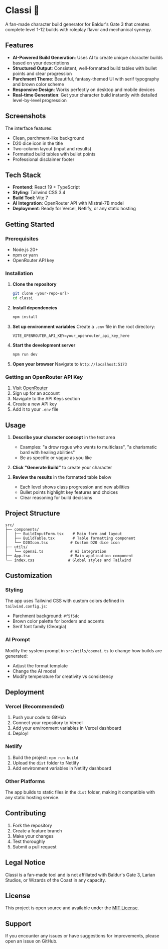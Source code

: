 # Classi 🎲

A fan-made character build generator for Baldur's Gate 3 that creates complete level 1-12 builds with roleplay flavor and mechanical synergy.

## Features

- **AI-Powered Build Generation**: Uses AI to create unique character builds based on your descriptions
- **Structured Output**: Consistent, well-formatted build tables with bullet points and clear progression
- **Parchment Theme**: Beautiful, fantasy-themed UI with serif typography and brown color scheme
- **Responsive Design**: Works perfectly on desktop and mobile devices
- **Real-time Generation**: Get your character build instantly with detailed level-by-level progression

## Screenshots

The interface features:
- Clean, parchment-like background
- D20 dice icon in the title
- Two-column layout (input and results)
- Formatted build tables with bullet points
- Professional disclaimer footer

## Tech Stack

- **Frontend**: React 19 + TypeScript
- **Styling**: Tailwind CSS 3.4
- **Build Tool**: Vite 7
- **AI Integration**: OpenRouter API with Mistral-7B model
- **Deployment**: Ready for Vercel, Netlify, or any static hosting

## Getting Started

### Prerequisites

- Node.js 20+ 
- npm or yarn
- OpenRouter API key

### Installation

1. **Clone the repository**
   ```bash
   git clone <your-repo-url>
   cd classi
   ```

2. **Install dependencies**
   ```bash
   npm install
   ```

3. **Set up environment variables**
   Create a `.env` file in the root directory:
   ```env
   VITE_OPENROUTER_API_KEY=your_openrouter_api_key_here
   ```

4. **Start the development server**
   ```bash
   npm run dev
   ```

5. **Open your browser**
   Navigate to `http://localhost:5173`

### Getting an OpenRouter API Key

1. Visit [OpenRouter](https://openrouter.ai/)
2. Sign up for an account
3. Navigate to the API Keys section
4. Create a new API key
5. Add it to your `.env` file

## Usage

1. **Describe your character concept** in the text area
   - Examples: "a drow rogue who wants to multiclass", "a charismatic bard with healing abilities"
   - Be as specific or vague as you like

2. **Click "Generate Build"** to create your character

3. **Review the results** in the formatted table below
   - Each level shows class progression and new abilities
   - Bullet points highlight key features and choices
   - Clear reasoning for build decisions

## Project Structure

```
src/
├── components/
│   ├── BuildInputForm.tsx    # Main form and layout
│   ├── BuildTable.tsx        # Table formatting component
│   └── D20Icon.tsx          # Custom D20 dice icon
├── utils/
│   └── openai.ts            # AI integration
├── App.tsx                  # Main application component
└── index.css               # Global styles and Tailwind
```

## Customization

### Styling
The app uses Tailwind CSS with custom colors defined in `tailwind.config.js`:
- Parchment background: `#f5f5dc`
- Brown color palette for borders and accents
- Serif font family (Georgia)

### AI Prompt
Modify the system prompt in `src/utils/openai.ts` to change how builds are generated:
- Adjust the format template
- Change the AI model
- Modify temperature for creativity vs consistency

## Deployment

### Vercel (Recommended)
1. Push your code to GitHub
2. Connect your repository to Vercel
3. Add your environment variables in Vercel dashboard
4. Deploy!

### Netlify
1. Build the project: `npm run build`
2. Upload the `dist` folder to Netlify
3. Add environment variables in Netlify dashboard

### Other Platforms
The app builds to static files in the `dist` folder, making it compatible with any static hosting service.

## Contributing

1. Fork the repository
2. Create a feature branch
3. Make your changes
4. Test thoroughly
5. Submit a pull request

## Legal Notice

Classi is a fan-made tool and is not affiliated with Baldur's Gate 3, Larian Studios, or Wizards of the Coast in any capacity.

## License

This project is open source and available under the [MIT License](LICENSE).

## Support

If you encounter any issues or have suggestions for improvements, please open an issue on GitHub.
